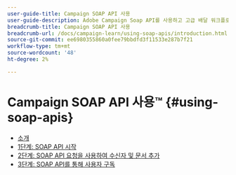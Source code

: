 ```yaml
---
user-guide-title: Campaign SOAP API 사용
user-guide-description: Adobe Campaign Soap API를 사용하고 고급 배달 워크플로우를 만드는 방법을 알아봅니다.
breadcrumb-title: Campaign SOAP API 사용
breadcrumb-url: /docs/campaign-learn/using-soap-apis/introduction.html
source-git-commit: ee6980355860a0fee79bbdfd3f11533e287b7f21
workflow-type: tm+mt
source-wordcount: '48'
ht-degree: 2%

---
```



# Campaign SOAP API 사용™ {#using-soap-apis}

+ [소개](/help/tutorial-using-soap-apis/introduction.md)
+ [1단계: SOAP API 시작](/help/tutorial-using-soap-apis/get-started-with-soap-apis.md)
+ [2단계: SOAP API 요청을 사용하여 수신자 및 문서 추가](/help/tutorial-using-soap-apis/add-recipients-and-articles-using-using-soap-api-requests.md)
+ [3단계: SOAP API를 통해 사용자 구독](/help/tutorial-using-soap-apis/subscribe-users-via-soap-api.md)
